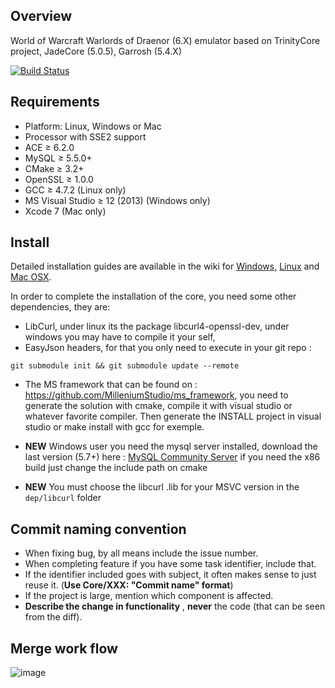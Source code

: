 ## Overview
World of Warcraft Warlords of Draenor (6.X) emulator based on TrinityCore project, JadeCore (5.0.5), Garrosh (5.4.X)

[![Build Status](https://drone.firestorm-servers.com/api/badges/MilleniumStudio/wod/status.svg)](https://drone.firestorm-servers.com/MilleniumStudio/wod)

## Requirements

+ Platform: Linux, Windows or Mac
+ Processor with SSE2 support
+ ACE ≥ 6.2.0
+ MySQL ≥ 5.5.0+
+ CMake ≥ 3.2+
+ OpenSSL ≥ 1.0.0
+ GCC ≥ 4.7.2 (Linux only)
+ MS Visual Studio ≥ 12 (2013) (Windows only)
+ Xcode 7 (Mac only)


## Install

Detailed installation guides are available in the wiki for
[Windows](http://collab.kpsn.org/display/tc/Win),
[Linux](http://collab.kpsn.org/display/tc/Linux) and
[Mac OSX](http://collab.kpsn.org/display/tc/Mac).

In order to complete the installation of the core, you need some other dependencies, they are:
- LibCurl, under linux its the package libcurl4-openssl-dev, under windows you may have to compile it your self,
- EasyJson headers, for that you only need to execute in your git repo :
```
git submodule init && git submodule update --remote
```

- The MS framework that can be found on : https://github.com/MilleniumStudio/ms_framework, you need to generate the solution with cmake, compile it with visual studio or whatever favorite compiler. Then generate the INSTALL project in visual studio or make install with gcc for exemple.

- **NEW** Windows user you need the mysql server installed, download the last version (5.7+) here : [MySQL Community Server](http://dev.mysql.com/downloads/mysql/) if you need the x86 build just change the include path on cmake
- **NEW** You must choose the libcurl .lib for your MSVC version in the `dep/libcurl` folder

## Commit naming convention
- When fixing bug, by all means include the issue number.
- When completing feature if you have some task identifier, include that.
- If the identifier included goes with subject, it often makes sense to just reuse it. (**Use Core/XXX: "Commit name" format**)
- If the project is large, mention which component is affected.
- **Describe the change in functionality** , **never** the code (that can be seen from the diff).

## Merge work flow
![image](https://firestorm-servers.com/assets/img/slides/b6b203d79f9f23522e73f149da6bddab.png)
